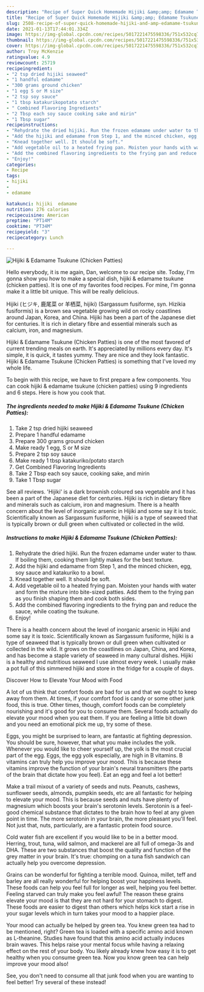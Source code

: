 ```yaml
---
description: "Recipe of Super Quick Homemade Hijiki &amp;amp; Edamame Tsukune (Chicken Patties)"
title: "Recipe of Super Quick Homemade Hijiki &amp;amp; Edamame Tsukune (Chicken Patties)"
slug: 2508-recipe-of-super-quick-homemade-hijiki-and-amp-edamame-tsukune-chicken-patties
date: 2021-01-13T17:44:01.334Z
image: https://img-global.cpcdn.com/recipes/5017221475598336/751x532cq70/hijiki-edamame-tsukune-chicken-patties-recipe-main-photo.jpg
thumbnail: https://img-global.cpcdn.com/recipes/5017221475598336/751x532cq70/hijiki-edamame-tsukune-chicken-patties-recipe-main-photo.jpg
cover: https://img-global.cpcdn.com/recipes/5017221475598336/751x532cq70/hijiki-edamame-tsukune-chicken-patties-recipe-main-photo.jpg
author: Troy McKenzie
ratingvalue: 4.9
reviewcount: 25719
recipeingredient:
- "2 tsp dried hijiki seaweed"
- "1 handful edamame"
- "300 grams ground chicken"
- "1 egg S or M size"
- "2 tsp soy sauce"
- "1 tbsp katakurikopotato starch"
- " Combined Flavoring Ingredients"
- "2 Tbsp each soy sauce cooking sake and mirin"
- "1 Tbsp sugar"
recipeinstructions:
- "Rehydrate the dried hijiki. Run the frozen edamame under water to thaw. If boiling them, cooking them lightly makes for the best texture."
- "Add the hijiki and edamame from Step 1, and the minced chicken, egg, soy sauce and katakuriko to a bowl."
- "Knead together well. It should be soft."
- "Add vegetable oil to a heated frying pan. Moisten your hands with water and form the mixture into bite-sized patties. Add them to the frying pan as you finish shaping them and cook both sides."
- "Add the combined flavoring ingredients to the frying pan and reduce the sauce, while coating the tsukune."
- "Enjoy!"
categories:
- Recipe
tags:
- hijiki
- 
- edamame

katakunci: hijiki  edamame 
nutrition: 276 calories
recipecuisine: American
preptime: "PT14M"
cooktime: "PT34M"
recipeyield: "3"
recipecategory: Lunch

---
```



![Hijiki &amp; Edamame Tsukune (Chicken Patties)](https://img-global.cpcdn.com/recipes/5017221475598336/751x532cq70/hijiki-edamame-tsukune-chicken-patties-recipe-main-photo.jpg)

Hello everybody, it is me again, Dan, welcome to our recipe site. Today, I'm gonna show you how to make a special dish, hijiki &amp; edamame tsukune (chicken patties). It is one of my favorites food recipes. For mine, I'm gonna make it a little bit unique. This will be really delicious.

Hijiki (ヒジキ, 鹿尾菜 or 羊栖菜, hijiki) (Sargassum fusiforme, syn. Hizikia fusiformis) is a brown sea vegetable growing wild on rocky coastlines around Japan, Korea, and China. Hijiki has been a part of the Japanese diet for centuries. It is rich in dietary fibre and essential minerals such as calcium, iron, and magnesium.

Hijiki &amp; Edamame Tsukune (Chicken Patties) is one of the most favored of current trending meals on earth. It's appreciated by millions every day. It's simple, it is quick, it tastes yummy. They are nice and they look fantastic. Hijiki &amp; Edamame Tsukune (Chicken Patties) is something that I've loved my whole life.


To begin with this recipe, we have to first prepare a few components. You can cook hijiki &amp; edamame tsukune (chicken patties) using 9 ingredients and 6 steps. Here is how you cook that.

<!--inarticleads1-->

##### The ingredients needed to make Hijiki &amp; Edamame Tsukune (Chicken Patties):

1. Take 2 tsp dried hijiki seaweed
1. Prepare 1 handful edamame
1. Prepare 300 grams ground chicken
1. Make ready 1 egg, S or M size
1. Prepare 2 tsp soy sauce
1. Make ready 1 tbsp katakuriko/potato starch
1. Get  Combined Flavoring Ingredients
1. Take 2 Tbsp each soy sauce, cooking sake, and mirin
1. Take 1 Tbsp sugar


See all reviews. &#39;Hijiki&#39; is a dark brownish coloured sea vegetable and it has been a part of the Japanese diet for centuries. Hijiki is rich in dietary fibre and minerals such as calcium, iron and magnesium. There is a health concern about the level of inorganic arsenic in Hijiki and some say it is toxic. Scientifically known as Sargassum fusiforme, hijiki is a type of seaweed that is typically brown or dull green when cultivated or collected in the wild. 

<!--inarticleads2-->

##### Instructions to make Hijiki &amp; Edamame Tsukune (Chicken Patties):

1. Rehydrate the dried hijiki. Run the frozen edamame under water to thaw. If boiling them, cooking them lightly makes for the best texture.
1. Add the hijiki and edamame from Step 1, and the minced chicken, egg, soy sauce and katakuriko to a bowl.
1. Knead together well. It should be soft.
1. Add vegetable oil to a heated frying pan. Moisten your hands with water and form the mixture into bite-sized patties. Add them to the frying pan as you finish shaping them and cook both sides.
1. Add the combined flavoring ingredients to the frying pan and reduce the sauce, while coating the tsukune.
1. Enjoy!


There is a health concern about the level of inorganic arsenic in Hijiki and some say it is toxic. Scientifically known as Sargassum fusiforme, hijiki is a type of seaweed that is typically brown or dull green when cultivated or collected in the wild. It grows on the coastlines on Japan, China, and Korea, and has become a staple variety of seaweed in many cultural dishes. Hijiki is a healthy and nutritious seaweed I use almost every week. I usually make a pot full of this simmered hijiki and store in the fridge for a couple of days. 

Discover How to Elevate Your Mood with Food


A lot of us think that comfort foods are bad for us and that we ought to keep away from them. At times, if your comfort food is candy or some other junk food, this is true. Other times, though, comfort foods can be completely nourishing and it's good for you to consume them. Several foods actually do elevate your mood when you eat them. If you are feeling a little bit down and you need an emotional pick me up, try some of these.

Eggs, you might be surprised to learn, are fantastic at fighting depression. You should be sure, however, that what you make includes the yolk. Whenever you would like to cheer yourself up, the yolk is the most crucial part of the egg. Eggs, the egg yolk especially, are high in B vitamins. B vitamins can truly help you improve your mood. This is because these vitamins improve the function of your brain's neural transmitters (the parts of the brain that dictate how you feel). Eat an egg and feel a lot better!

Make a trail mixout of a variety of seeds and nuts. Peanuts, cashews, sunflower seeds, almonds, pumpkin seeds, etc are all fantastic for helping to elevate your mood. This is because seeds and nuts have plenty of magnesium which boosts your brain's serotonin levels. Serotonin is a feel-good chemical substance that dictates to the brain how to feel at any given point in time. The more serotonin in your brain, the more pleasant you'll feel. Not just that, nuts, particularly, are a fantastic protein food source.

Cold water fish are excellent if you would like to be in a better mood. Herring, trout, tuna, wild salmon, and mackerel are all full of omega-3s and DHA. These are two substances that boost the quality and function of the grey matter in your brain. It's true: chomping on a tuna fish sandwich can actually help you overcome depression. 

Grains can be wonderful for fighting a terrible mood. Quinoa, millet, teff and barley are all really wonderful for helping boost your happiness levels. These foods can help you feel full for longer as well, helping you feel better. Feeling starved can truly make you feel awful! The reason these grains elevate your mood is that they are not hard for your stomach to digest. These foods are easier to digest than others which helps kick start a rise in your sugar levels which in turn takes your mood to a happier place.

Your mood can actually be helped by green tea. You knew green tea had to be mentioned, right? Green tea is loaded with a specific amino acid known as L-theanine. Studies have found that this amino acid actually induces brain waves. This helps raise your mental focus while having a relaxing effect on the rest of your body. You likely already knew how easy it is to get healthy when you consume green tea. Now you know green tea can help improve your mood also!

See, you don't need to consume all that junk food when you are wanting to feel better! Try several of these instead!

